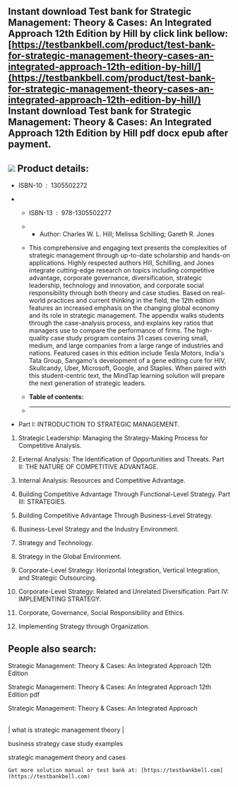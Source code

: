 Instant download **Test bank for Strategic Management: Theory & Cases: An Integrated Approach 12th Edition by Hill** by click link bellow:  
[https://testbankbell.com/product/test-bank-for-strategic-management-theory-cases-an-integrated-approach-12th-edition-by-hill/](https://testbankbell.com/product/test-bank-for-strategic-management-theory-cases-an-integrated-approach-12th-edition-by-hill/)  
**Instant download Test bank for Strategic Management: Theory & Cases: An Integrated Approach 12th Edition by Hill pdf docx epub after payment.**
-------------------------------------------------------------------------------------------------------------------------------------------------


![](https://testbankbell.com/wp-content/uploads/2023/05/51uOxqfMQtL._SX388_BO1204203200_1.jpg)
**Product details:**
--------------------


* ISBN-10 ‏ : ‎ 1305502272
* * ISBN-13 ‏ : ‎ 978-1305502277
  * * Author: Charles W. L. Hill; Melissa Schilling; Gareth R. Jones
   
  * This comprehensive and engaging text presents the complexities of strategic management through up-to-date scholarship and hands-on applications. Highly respected authors Hill, Schilling, and Jones integrate cutting-edge research on topics including competitive advantage, corporate governance, diversification, strategic leadership, technology and innovation, and corporate social responsibility through both theory and case studies. Based on real-world practices and current thinking in the field, the 12th edition features an increased emphasis on the changing global economy and its role in strategic management. The appendix walks students through the case-analysis process, and explains key ratios that managers use to compare the performance of firms. The high-quality case study program contains 31 cases covering small, medium, and large companies from a large range of industries and nations. Featured cases in this edition include Tesla Motors, India's Tata Group, Sangamo's development of a gene editing cure for HIV, Skullcandy, Uber, Microsoft, Google, and Staples. When paired with this student-centric text, the MindTap learning solution will prepare the next generation of strategic leaders.
  * **Table of contents:**
  * ----------------------
 
* Part I: INTRODUCTION TO STRATEGIC MANAGEMENT.

1. Strategic Leadership: Managing the Strategy-Making Process for Competitive Analysis.

2. External Analysis: The Identification of Opportunities and Threats. Part II: THE NATURE OF COMPETITIVE ADVANTAGE.

3. Internal Analysis: Resources and Competitive Advantage.

4. Building Competitive Advantage Through Functional-Level Strategy. Part III: STRATEGIES.

5. Building Competitive Advantage Through Business-Level Strategy.

6. Business-Level Strategy and the Industry Environment.

7. Strategy and Technology.

8. Strategy in the Global Environment.

9. Corporate-Level Strategy: Horizontal Integration, Vertical Integration, and Strategic Outsourcing.

10. Corporate-Level Strategy: Related and Unrelated Diversification. Part IV: IMPLEMENTING STRATEGY.

11. Corporate, Governance, Social Responsibility and Ethics.

12. Implementing Strategy through Organization.

**People also search:**
-----------------------


Strategic Management: Theory & Cases: An Integrated Approach 12th Edition

Strategic Management: Theory & Cases: An Integrated Approach 12th Edition pdf

Strategic Management: Theory & Cases: An Integrated Approach


|  |
| --- |
| 
what is strategic management theory
 |


 business strategy case study examples

 strategic management theory and cases

    Get more solution manual or test bank at: [https://testbankbell.com](https://testbankbell.com)
